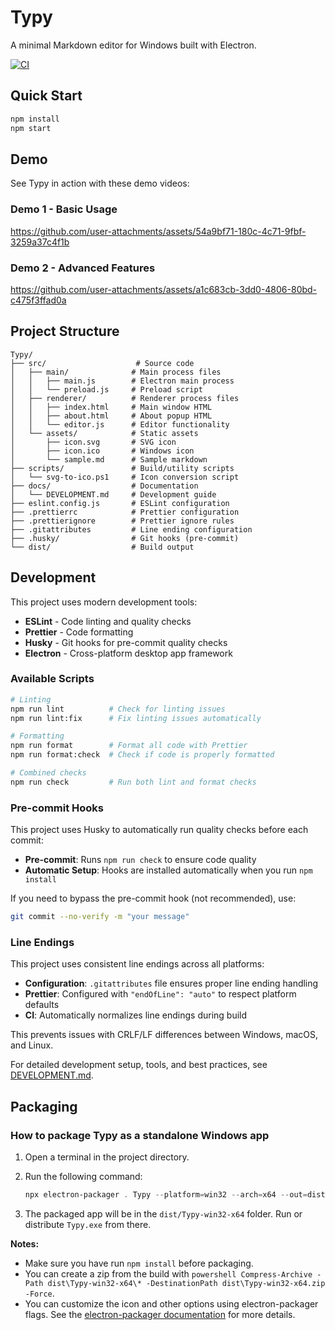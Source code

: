 # Typy

A minimal Markdown editor for Windows built with Electron.

[![CI](https://github.com/kregap/typy/actions/workflows/build.yml/badge.svg)](https://github.com/kregap/typy/actions/workflows/build.yml)

## Quick Start

```bash
npm install
npm start
```

## Demo

See Typy in action with these demo videos:

### Demo 1 - Basic Usage

https://github.com/user-attachments/assets/54a9bf71-180c-4c71-9fbf-3259a37c4f1b

### Demo 2 - Advanced Features

https://github.com/user-attachments/assets/a1c683cb-3dd0-4806-80bd-c475f3ffad0a

## Project Structure

```
Typy/
├── src/                    # Source code
│   ├── main/              # Main process files
│   │   ├── main.js        # Electron main process
│   │   └── preload.js     # Preload script
│   ├── renderer/          # Renderer process files
│   │   ├── index.html     # Main window HTML
│   │   ├── about.html     # About popup HTML
│   │   └── editor.js      # Editor functionality
│   └── assets/            # Static assets
│       ├── icon.svg       # SVG icon
│       ├── icon.ico       # Windows icon
│       └── sample.md      # Sample markdown
├── scripts/               # Build/utility scripts
│   └── svg-to-ico.ps1     # Icon conversion script
├── docs/                  # Documentation
│   └── DEVELOPMENT.md     # Development guide
├── eslint.config.js       # ESLint configuration
├── .prettierrc            # Prettier configuration
├── .prettierignore        # Prettier ignore rules
├── .gitattributes         # Line ending configuration
├── .husky/                # Git hooks (pre-commit)
└── dist/                  # Build output
```

## Development

This project uses modern development tools:

- **ESLint** - Code linting and quality checks
- **Prettier** - Code formatting
- **Husky** - Git hooks for pre-commit quality checks
- **Electron** - Cross-platform desktop app framework

### Available Scripts

```bash
# Linting
npm run lint          # Check for linting issues
npm run lint:fix      # Fix linting issues automatically

# Formatting
npm run format        # Format all code with Prettier
npm run format:check  # Check if code is properly formatted

# Combined checks
npm run check         # Run both lint and format checks
```

### Pre-commit Hooks

This project uses Husky to automatically run quality checks before each commit:

- **Pre-commit**: Runs `npm run check` to ensure code quality
- **Automatic Setup**: Hooks are installed automatically when you run `npm install`

If you need to bypass the pre-commit hook (not recommended), use:

```bash
git commit --no-verify -m "your message"
```

### Line Endings

This project uses consistent line endings across all platforms:

- **Configuration**: `.gitattributes` file ensures proper line ending handling
- **Prettier**: Configured with `"endOfLine": "auto"` to respect platform defaults
- **CI**: Automatically normalizes line endings during build

This prevents issues with CRLF/LF differences between Windows, macOS, and Linux.

For detailed development setup, tools, and best practices, see [DEVELOPMENT.md](docs/DEVELOPMENT.md).

## Packaging

### How to package Typy as a standalone Windows app

1. Open a terminal in the project directory.
2. Run the following command:

   ```powershell
   npx electron-packager . Typy --platform=win32 --arch=x64 --out=dist --overwrite
   ```

3. The packaged app will be in the `dist/Typy-win32-x64` folder. Run or distribute `Typy.exe` from there.

**Notes:**

- Make sure you have run `npm install` before packaging.
- You can create a zip from the build with `powershell Compress-Archive -Path dist\Typy-win32-x64\* -DestinationPath dist\Typy-win32-x64.zip -Force`.
- You can customize the icon and other options using electron-packager flags. See the [electron-packager documentation](https://github.com/electron/electron-packager) for more details.
